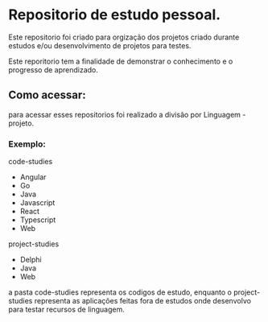 
# Repositorio de estudo pessoal.

Este repositorio foi criado para orgização dos projetos criado durante estudos e/ou desenvolvimento de projetos para testes.

Este reporitorio tem a finalidade de demonstrar o conhecimento e o progresso de aprendizado.




## Como acessar:

para acessar esses repositorios foi realizado a divisão por Linguagem - projeto.

### Exemplo:


code-studies
- Angular
- Go
- Java
- Javascript
- React
- Typescript
- Web


project-studies
- Delphi
- Java
- Web


a pasta code-studies representa os codigos de estudo, enquanto o project-studies representa as aplicações feitas fora de estudos onde desenvolvo para testar recursos de linguagem.
